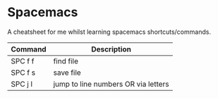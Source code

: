 # Spacemacs
A cheatsheet for me whilst learning spacemacs shortcuts/commands.

| Command | Description |
|---------|-------------|
| SPC f f | find file   |
| SPC f s | save file   |
| SPC j l | jump to line numbers OR via letters |

